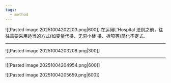 ```yaml
---
tags:
  - method
---
```

![[Pasted image 20251004202203.png|600]]
在运用L'Hospital 法则之前，往往需要采用适当的方式(如变量代换、无穷小替
换、拆项等)简化不定式.

---
![[Pasted image 20251004203208.png|300]]

---


![[Pasted image 20251004204954.png|600]]

![[Pasted image 20251004205659.png|600]]


